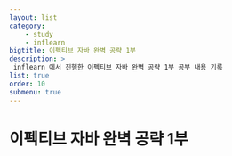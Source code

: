 ```yaml
---
layout: list
category: 
    - study
    - inflearn
bigtitle: 이펙티브 자바 완벽 공략 1부
description: >
 inflearn 에서 진행한 이펙티브 자바 완벽 공략 1부 공부 내용 기록
list: true
order: 10
submenu: true
---
```

# 이펙티브 자바 완벽 공략 1부



